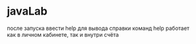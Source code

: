 # javaLab
после запуска ввести help для вывода справки команд
help работает как в личном кабинете, так и внутри счёта
